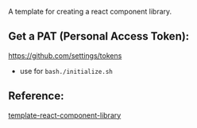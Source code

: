 A template for creating a react component library.

## Get a PAT (Personal Access Token):
https://github.com/settings/tokens
- use for `bash./initialize.sh`

## Reference:
[template-react-component-library](https://github.com/alexeagleson/template-react-component-library)